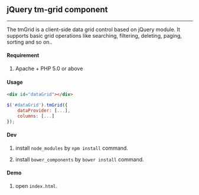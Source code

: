 ## jQuery tm-grid component
---

The tmGrid is a client-side data grid control based on jQuery module. It supports basic grid operations like searching, filtering, deleting, paging, sorting and so on..

#### Requirement
1. Apache + PHP 5.0 or above

#### Usage
```html
<div id="dataGrid"></div>
```

```javascript
$('#dataGrid').tmGrid({
    dataProvider: [...],
    columns: [...]
});
```

#### Dev
1. install `node_modules` by `npm install` command.

2. install `bower_components` by `bower install` command.

#### Demo
1. open `index.html`.
